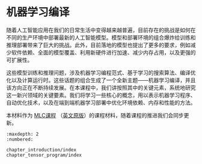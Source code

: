 # 机器学习编译

随着人工智能应用在我们的日常生活中变得越来越普遍，目前存在的挑战是如何在不同的生产环境中部署最新的人工智能模型。模型和部署环境的组合爆炸给训练和推理部署带来了巨大的挑战。此外，目前落地的模型也提出了更多的要求，例如减少软件依赖、全面的模型覆盖、利用新硬件进行加速、减少内存占用，以及更强的可扩展性。

这些模型训练和推理问题，涉及机器学习编程范式、基于学习的搜索算法、编译优化以及计算运行时。这些话题的组合生成了一个全新主题——机器学习编译，并且该方向正在不断持续发展。在本课程中，我们讲按照其中的关键元素，系统地研究这一新兴领域的关键要素。我们将学习一些核心的概念，用以表示机器学习程序、自动优化技术，以及在端到端机器学习部署中优化环境依赖、内存和性能的方法。

本材料作为 [MLC课程](https://mlc.ai/summer22-zh) （[英文原版](https://mlc.ai/summer22)）的课程材料，随着课程的推进我们会同步更新。

```toc
:maxdepth: 2
:numbered:

chapter_introduction/index
chapter_tensor_program/index
```
